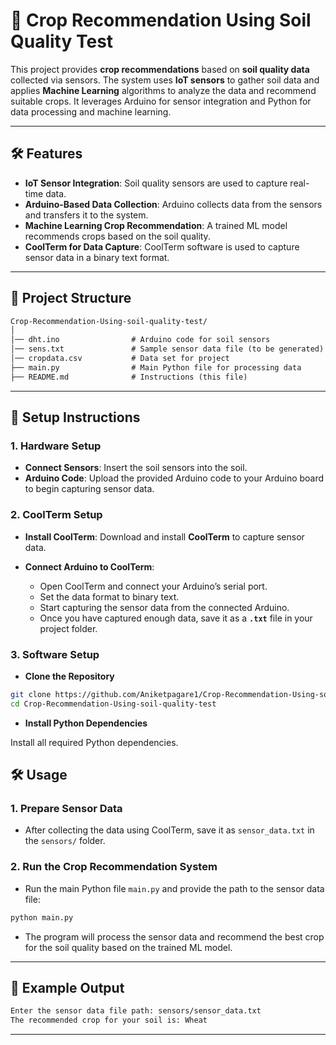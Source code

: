 
# 🌾 Crop Recommendation Using Soil Quality Test

This project provides **crop recommendations** based on **soil quality data** collected via sensors. The system uses **IoT sensors** to gather soil data and applies **Machine Learning** algorithms to analyze the data and recommend suitable crops. It leverages Arduino for sensor integration and Python for data processing and machine learning.

---

## 🛠️ Features

- **IoT Sensor Integration**: Soil quality sensors are used to capture real-time data.
- **Arduino-Based Data Collection**: Arduino collects data from the sensors and transfers it to the system.
- **Machine Learning Crop Recommendation**: A trained ML model recommends crops based on the soil quality.
- **CoolTerm for Data Capture**: CoolTerm software is used to capture sensor data in a binary text format.
  
---

## 📂 Project Structure

```txt
Crop-Recommendation-Using-soil-quality-test/
│
│── dht.ino                # Arduino code for soil sensors
│── sens.txt               # Sample sensor data file (to be generated)
│── cropdata.csv           # Data set for project
├── main.py                # Main Python file for processing data
├── README.md              # Instructions (this file)
```

---

## 🚀 Setup Instructions

### 1. Hardware Setup

- **Connect Sensors**: Insert the soil sensors into the soil.
- **Arduino Code**: Upload the provided Arduino code to your Arduino board to begin capturing sensor data.

### 2. CoolTerm Setup

- **Install CoolTerm**: Download and install **CoolTerm** to capture sensor data.
  
- **Connect Arduino to CoolTerm**:
  - Open CoolTerm and connect your Arduino’s serial port.
  - Set the data format to binary text.
  - Start capturing the sensor data from the connected Arduino.
  - Once you have captured enough data, save it as a **`.txt`** file in your project folder.

### 3. Software Setup

- **Clone the Repository**

```bash
git clone https://github.com/Aniketpagare1/Crop-Recommendation-Using-soil-quality-test.git
cd Crop-Recommendation-Using-soil-quality-test
```

- **Install Python Dependencies**

Install all required Python dependencies.


## 🛠️ Usage

### 1. Prepare Sensor Data

- After collecting the data using CoolTerm, save it as `sensor_data.txt` in the `sensors/` folder.

### 2. Run the Crop Recommendation System

- Run the main Python file `main.py` and provide the path to the sensor data file:

```bash
python main.py
```

- The program will process the sensor data and recommend the best crop for the soil quality based on the trained ML model.

---

## 🧪 Example Output

```txt
Enter the sensor data file path: sensors/sensor_data.txt
The recommended crop for your soil is: Wheat
```

---
